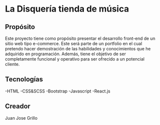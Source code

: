 # La Disquería tienda de música

## Propósito
Este proyecto tiene como propósito presentar el desarrollo front-end de un sitio web tipo e-commerce. Este será parte de un portfolio en el cual pretendo hacer demostración de las habilidades y conocimientos que he adquirido en programación. Además, tiene el objetivo de ser completamente funcional y operativo para ser ofrecido a un potencial cliente. 

## Tecnologías
-HTML
-CSS&SCSS
-Bootstrap
-Javascript
-React.js

## Creador
Juan Jose Grillo